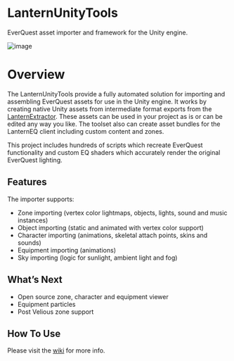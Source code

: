 # LanternUnityTools
EverQuest asset importer and framework for the Unity engine.

![image](https://user-images.githubusercontent.com/287216/191684208-a9d5ce94-5b01-47b6-8677-b9154e4b7421.png)

# Overview
The LanternUnityTools provide a fully automated solution for importing and assembling EverQuest assets for use in the Unity engine. It works by creating native Unity assets from intermediate format exports from the [LanternExtractor](https://github.com/LanternEQ/LanternExtractor). These assets can be used in your project as is or can be edited any way you like. The toolset also can create asset bundles for the LanternEQ client including custom content and zones.

This project includes hundreds of scripts which recreate EverQuest functionality and custom EQ shaders which accurately render the original EverQuest lighting.

## Features

The importer supports:
- Zone importing (vertex color lightmaps, objects, lights, sound and music instances)
- Object importing (static and animated with vertex color support)
- Character importing (animations, skeletal attach points, skins and sounds)
- Equipment importing (animations)
- Sky importing (logic for sunlight, ambient light and fog)
  
## What’s Next
  - Open source zone, character and equipment viewer
  - Equipment particles
  - Post Velious zone support

## How To Use
Please visit the [wiki](https://github.com/LanternEQ/LanternUnityTools/wiki) for more info.
